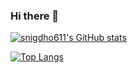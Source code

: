 ### Hi there 👋

[![snigdho611's GitHub stats](https://github-readme-stats.vercel.app/api?username=snigdho611)](https://github.com/anuraghazra/github-readme-stats)

[![Top Langs](https://github-readme-stats.vercel.app/api/top-langs/?username=snigdho611)](https://github.com/anuraghazra/github-readme-stats)
<!--
**snigdho611/snigdho611** is a ✨ _special_ ✨ repository because its `README.md` (this file) appears on your GitHub profile.

Here are some ideas to get you started:

- 🔭 I’m currently working on ...
- 🌱 I’m currently learning ...
- 👯 I’m looking to collaborate on ...
- 🤔 I’m looking for help with ...
- 💬 Ask me about ...
- 📫 How to reach me: ...
- 😄 Pronouns: ...
- ⚡ Fun fact: ...
-->
